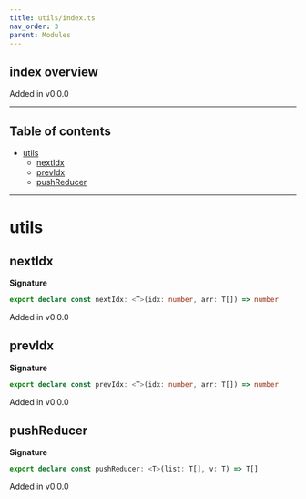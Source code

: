 ```yaml
---
title: utils/index.ts
nav_order: 3
parent: Modules
---
```


## index overview

Added in v0.0.0

---

<h2 class="text-delta">Table of contents</h2>

- [utils](#utils)
  - [nextIdx](#nextidx)
  - [prevIdx](#previdx)
  - [pushReducer](#pushreducer)

---

# utils

## nextIdx

**Signature**

```ts
export declare const nextIdx: <T>(idx: number, arr: T[]) => number
```

Added in v0.0.0

## prevIdx

**Signature**

```ts
export declare const prevIdx: <T>(idx: number, arr: T[]) => number
```

Added in v0.0.0

## pushReducer

**Signature**

```ts
export declare const pushReducer: <T>(list: T[], v: T) => T[]
```

Added in v0.0.0
